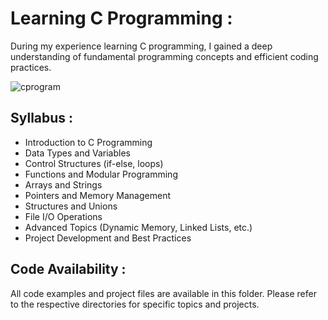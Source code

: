                   
# Learning C Programming :

During my experience learning C programming, I gained a deep understanding of fundamental programming concepts and efficient coding practices.

![cprogram](https://github.com/user-attachments/assets/f1bbcbff-e7de-4703-9304-e49ed25f1072)

## Syllabus : 
- Introduction to C Programming 
- Data Types and Variables
- Control Structures (if-else, loops) 
- Functions and Modular Programming
- Arrays and Strings
- Pointers and Memory Management
- Structures and Unions
- File I/O Operations
- Advanced Topics (Dynamic Memory, Linked Lists, etc.)
- Project Development and Best Practices

## Code Availability :
All code examples and project files are available in this folder. Please refer to the respective directories for specific topics and projects.
